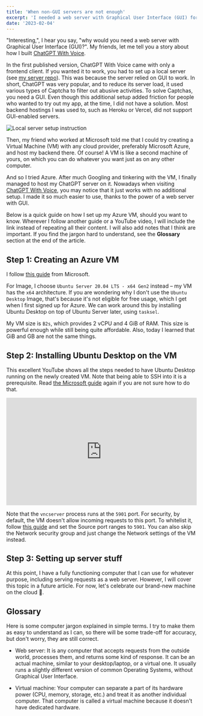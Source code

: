 ```yaml
---
title: 'When non-GUI servers are not enough'
excerpt: 'I needed a web server with Graphical User Interface (GUI) for my project. Time to properly learn a cloud provider.'
date: '2023-02-04'
---
```


"Interesting,", I hear you say, "why would you need a web server with Graphical User Interface (GUI)?". My friends, let me tell you a story about how I built [ChatGPT With Voice](https://chatgpt.sonng.dev/).

In the first published version, ChatGPT With Voice came with only a frontend client. If you wanted it to work, you had to set up a local server (see [my server repo](https://github.com/thanhsonng/chatgpt-server)). This was because the server relied on GUI to work. In short, ChatGPT was very popular, and to reduce its server load, it used various types of Captcha to filter out abusive activities. To solve Captchas, you need a GUI. Even though this additional setup added friction for people who wanted to try out my app, at the time, I did not have a solution. Most backend hostings I was used to, such as Heroku or Vercel, did not support GUI-enabled servers.

![Local server setup instruction](/post-assets/230204-local-server-setup.png)

Then, my friend who worked at Microsoft told me that I could try creating a Virtual Machine (VM) with any cloud provider, preferably Microsoft Azure, and host my backend there. Of course! A VM is like a second machine of yours, on which you can do whatever you want just as on any other computer.

And so I tried Azure. After much Googling and tinkering with the VM, I finally managed to host my ChatGPT server on it. Nowadays when visiting [ChatGPT With Voice](https://chatgpt.sonng.dev/), you may notice that it just works with no additional setup. I made it so much easier to use, thanks to the power of a web server with GUI.

Below is a quick guide on how I set up my Azure VM, should you want to know. Wherever I follow another guide or a YouTube video, I will include the link instead of repeating all their content. I will also add notes that I think are important. If you find the jargon hard to understand, see the **Glossary** section at the end of the article.

## Step 1: Creating an Azure VM

I follow [this guide](https://learn.microsoft.com/en-us/azure/virtual-machines/linux/quick-create-portal?tabs=ubuntu) from Microsoft.

For Image, I choose `Ubuntu Server 20.04 LTS - x64 Gen2` instead – my VM has the `x64` architecture. If you are wondering why I don't use the `Ubuntu Desktop` Image, that's because it's not eligible for free usage, which I get when I first signed up for Azure. We can work around this by installing Ubuntu Desktop on top of Ubuntu Server later, using `tasksel`.

My VM size is `B2s`, which provides 2 vCPU and 4 GiB of RAM. This size is powerful enough while still being quite affordable. Also, today I learned that GiB and GB are not the same things.

## Step 2: Installing Ubuntu Desktop on the VM

This excellent YouTube shows all the steps needed to have Ubuntu Desktop running on the newly created VM. Note that being able to SSH into it is a prerequisite. Read [the Microsoft guide](https://learn.microsoft.com/en-us/azure/virtual-machines/linux/quick-create-portal?tabs=ubuntu#connect-to-virtual-machine) again if you are not sure how to do that.

<iframe style="width:100%;aspect-ratio:16/9;" src="https://www.youtube.com/embed/ODhGNe0s4lI" title="YouTube video player" frameborder="0" allow="accelerometer; autoplay; clipboard-write; encrypted-media; gyroscope; picture-in-picture; web-share" allowfullscreen></iframe>

Note that the `vncserver` process runs at the `5901` port. For security, by default, the VM doesn't allow incoming requests to this port. To whitelist it, follow [this guide](https://learn.microsoft.com/en-us/azure/virtual-machines/windows/nsg-quickstart-portal) and set the Source port ranges to `5901`. You can also skip the Network security group and just change the Network settings of the VM instead.

## Step 3: Setting up server stuff

At this point, I have a fully functioning computer that I can use for whatever purpose, including serving requests as a web server. However, I will cover this topic in a future article. For now, let's celebrate our brand-new machine on the cloud 🥳.

## Glossary

Here is some computer jargon explained in simple terms. I try to make them as easy to understand as I can, so there will be some trade-off for accuracy, but don't worry, they are still correct.

- Web server: It is any computer that accepts requests from the outside world, processes them, and returns some kind of response. It can be an actual machine, similar to your desktop/laptop, or a virtual one. It usually runs a slightly different version of common Operating Systems, without Graphical User Interface.

- Virtual machine: Your computer can separate a part of its hardware power (CPU, memory, storage, etc.) and treat it as another individual computer. That computer is called a virtual machine because it doesn't have dedicated hardware.
